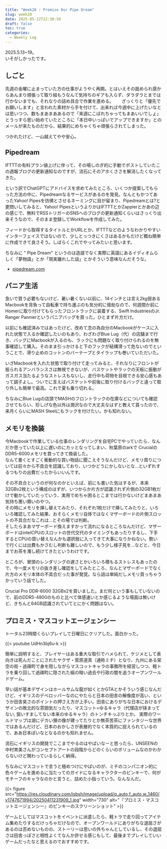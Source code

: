 ```yaml
---
title: "Week20 : Promise Our Pipe Dream"
slug: week20
date: 2025-05-12T22:38:58
draft: false
toc: true
categories:
  - Weekly Log
---
```

2025.5.13~19。  
いそがしかったです。

<!--more-->

## しごと

先週の金曜に止まっていた方の仕事がようやく再開。とはいえその舐められ感からあんまり頑張って取り組もうなんて気持ちのギアも入らず、ダラダラとまでは行かないまでも、それなりの詰め具合で作業を進める。　　
ざっくりと「優先でお願いします」と言われた素材から手を付けて、出来れば今週中に上げたいなとは思いつつ、数もまあまああるので「来週にこぼれちゃってもまあいいでしょ」とうっすら思い始めていたところに「本日中いっぱいでアップできますか」とのメールが来たものだから、結果的にめちゃくちゃ頑張らされてしまった。

つかれたけど、一山越えてやや安心。

## Pipedream

IFTTTの有料プラン値上げに伴って、その場しのぎ的に手動でポストしていたこの週報ブログの更新通知なのですが、流石にそのアホくささを解消したくなってきた。

という訳でChatGPTにアドバイスを求めてみたところ、いくつか提案してもらった方法の中に、Pipedreamなるサービスがあるのを発見。なんともかつてあったYahoo! Pipesを彷彿とさせるネーミングに目が留まり、Pipedreamとは?と更問いしてみると、Yahoo! PipesというよりかはIFTTTとかZappierとかあの辺の感じで、無料でRSSトリガーのSNSへのブログの更新通知くらいはさっくり出来そうなので、そのまま登録してWorkflowを作成してみた。

フィードから取得するタイトルとかURLとか、IFTTTなどのようなわかりやすいインターフェイスではないので、少しとっつきにくさはあるかもだけど概ね簡単に作成できて良さそう。しばらくこれでやってみたいと思います。

ちなみに " Pipe Dream" というのは造語でなく実際に英語にあるイディオムらしく「夢物語」とか「現実離れした話」とかそういう意味なんだそうな。

- [pipedream.com](https://pipedream.com)

## パニア生活

急いで買う必要もないけど、暑い暑くない以前に、14インチとは言え2kg弱あるMacbookを背負って自転車で持ち運ぶのも気分的に億劫なので、何週間か前にHomerに取り付けてもらったフロントラックに装着する、Swift IndustriesのJr. Ranger Pannierというパニアバッグを買った。ひとまず片方だけ。

以前にも確認済みではあったけど、改めて念の為自分のMacbookがケースに入れた状態で入るか確認したいのもあり、わざわざBlue Lug（代）の店舗まで行き、バッグにMacbookが入るのも、ラックにも問題なく取り付けられるのを無事確認して購入。そのまま引っかけると下のフックが結構滑って危ないのでということで、滑り止めのコットンのバーテープとタイラップも巻いていただいた。

いざMacbookを入れた状態で取り付けて走ってみると、それなりにフロントが振られるアンバランスさは無視できないが、バスケットやラックの天板に振動がガスガス当たるようなストレスもないし、走行中も荷物を目視できる安心感もあって調子よし。ついでに言えばバスケットや前後に取り付けるバッグと違って取り外しも簡単で最高。これで夏も乗り切れる。

ちなみにBlue Lugの店頭でMASHのフロントラックの在庫などについても確認させてもらい、珍しげな色以外は潤沢なので大丈夫なはずと教えて貰ったので、来月くらいにMASH Steelにもラックを付けたい。かも知れない。


## メモリを換装

今Macbookで作業している仕事のレンダリングを自宅PCでやっていたら、なんだか思っていた以上に遅いのにカッとなってしまい、秋葉原のarkで CrucialのDDR5-6000メモリを買ってきて換装した。  
なんて書くとすごく衝動的な買い物話に聞こえそうなんだけど、メモリ周りについては前々から不具合を認識しており、いつかどうにかしないとな…といずれするつもりの出費だったからいいんです。

その不具合というのが何なのかといえば、前にも書いた気はするが、本来32GBx2枚という構成のはずが、いつからか片方が認識されず片側の32GB1枚だけで動かしていたっていう、実用でめちゃ困るとこまでは行かないけどまあまあ気持ち悪い類いのやつ。  
その時にメモリを挿し替えてみたり、それぞれ1枚だけで挿してみたりと、いろいろ確認してみた結果、おそらくメモリ自体ではなくマザーボードの片側スロットの不具合だなこれは…とその場では判断。  
そしたらまあマザーボード換えますかって流れになるところなんだけど、マザーボードはintelCPUのスロットの世代交代のタイミングもあったりするし、下手するとCPUの買い替えなんかも選択肢に入ってきて大事になりかねない。勢いで行くには出費もかさむし判断も難しいので、もう少し様子見を…などと、今日までお茶を濁し続けてきたというわけです。

ところが、冒頭のレンダリングの遅さとかいろいろ積もるストレスもあったので、今一度メモリの抜き差し確認をしてみたところ、なんとマザーボードでなく片方のメモリ本体の不具合だった事が発覚。なら話は単純だしメモリ買っちゃうかっていう話でした。

Crucial Pro DDR-6000 32GBx2を買いました。まだ何という事もしていないので、前のDDR5-4800のものと比べて体感速いとか感じるような場面は無いけど、きちんと64GB認識されていてとにかく問題はない。


## プロミス・マスコットエージェンシー

トータル23時間くらいプレイして日曜日にクリアした。面白かった。

{{< youtube UdHn3bj6u-k >}}

簡単に説明すると、プレイヤーはある重大な取引でハメられて、ケジメとして表向きは死んだことにされたヤクザ・菅原道真（通称ミチ）となり、九州にある架空の街・過疎町で身を隠しながらマスコットキャラの事務所を経営しつつ、軽トラを乗り回して過疎町に隠された組の暗い過去や行政の闇を追うオープンワールドゲーム。

早い話が基本デザインはホールサムな龍が如くとかGTAとかそういう感じなんだけど、イギリスのデベロッパーなのにやたらと日本の田舎の解像度が高い、というか田舎臭さのポイントの押さえ方が上手い。田舎にありがちな日本におけるデザインの敗北的な雰囲気だったり、マスコット=ゆるキャラ（代理店が挟まってない, 狙いすましてない本来のゆるキャラ）のトンチキっぷりとか。 
実際のワールドマップは湖にデカい狸の像が建ってたりとか無茶苦茶にファンタジーな世界ではあるんだけど、日本のおかしさが表層的でなく本質的に捉えられているので、ああ日本ぽいなとなるのかも知れません。

流石にイギリスの開発でここまでやるのはやばいなーと思ったら、UNSEENの中村育美さんがコンセプトアートの段階からどのくらいのボリュームなのかわからないけど関わっているらしく納得。

ちなみにマスコットで言うと極めつけにやばいのが、ミチのコンパニオン的に色々ゲームを進めるに当たってのガイドになるキャラクターのピンキーで、何がモチーフのキャラなのかと言うと、詰めた小指っていう。なんなんだ。

{{< figure src="https://res.cloudinary.com/isbsh/image/upload/q_auto,f_auto,w_1460/v1747671994/20250411231909_1.jpg" width="730" alt="『プロミス・マスコットエージェンシー』のピンキーのスクリーンショット" >}}

ゲームとしてはマスコットをイベントに派遣したら、軽トラで走り回ってアイテム集めたりするだけっちゃだけなので、オープンワールドにありがちな退屈さがあるのは否めないものの、ストーリーは思いの外ちゃんとしているし、その退屈さは田舎っぽさと相性よくてなんか許せる感じもして、最後までプレイしていいゲームだったなと思えるのでおすすめです。
